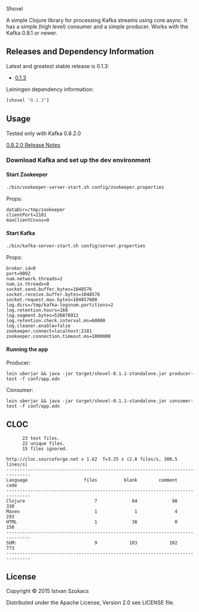  Shovel

A simple Clojure library for processing Kafka streams using core.async. It has a simple (high level) consumer
and a simple producer. Works with the Kafka 0.8.1 or newer.

## Releases and Dependency Information

Latest and greatest stable release is 0.1.3:

* [0.1.3](https://github.com/l1x/shovel/tree/0.1.3)

Leiningen dependency information:

```clojure
[shovel "0.1.3"]
```


## Usage

Tested only with Kafka 0.8.2.0

[0.8.2.0 Release Notes](https://archive.apache.org/dist/kafka/0.8.2.0/RELEASE_NOTES.html)

### Download Kafka and set up the dev environment

#### Start Zookeeper

```bash
./bin/zookeeper-server-start.sh config/zookeeper.properties
```

Props:

```
dataDir=/tmp/zookeeper
clientPort=2181
maxClientCnxns=0
```

#### Start Kafka 

```bash
./bin/kafka-server-start.sh config/server.properties
```

Props:
```
broker.id=0
port=9092
num.network.threads=2 
num.io.threads=8
socket.send.buffer.bytes=1048576
socket.receive.buffer.bytes=1048576
socket.request.max.bytes=104857600
log.dirs=/tmp/kafka-logsnum.partitions=2
log.retention.hours=168
log.segment.bytes=536870912
log.retention.check.interval.ms=60000
log.cleaner.enable=false
zookeeper.connect=localhost:2181
zookeeper.connection.timeout.ms=1000000
```

#### Running the app

Producer:

```
lein uberjar && java -jar target/shovel-0.1.1-standalone.jar producer-test -f conf/app.edn
```

Consumer:

```
lein uberjar && java -jar target/shovel-0.1.1-standalone.jar consumer-test -f conf/app.edn
```
## CLOC

```
      23 text files.
      22 unique files.
      15 files ignored.

http://cloc.sourceforge.net v 1.62  T=3.25 s (2.8 files/s, 300.5 lines/s)
-------------------------------------------------------------------------------
Language                     files          blank        comment           code
-------------------------------------------------------------------------------
Clojure                          7             64             98            330
Maven                            1              1              4            293
HTML                             1             38              0            150
-------------------------------------------------------------------------------
SUM:                             9            103            102            773
-------------------------------------------------------------------------------
```

## License

Copyright © 2015 Istvan Szukacs 

Distributed under the Apache License, Version 2.0 see LICENSE file.
